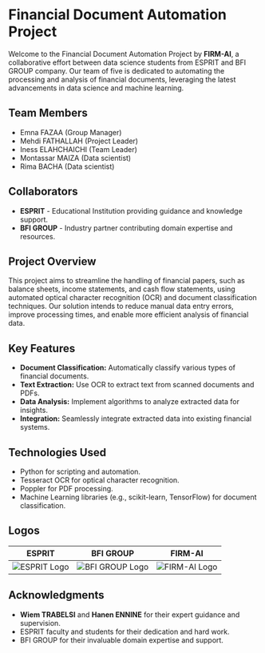 # Financial Document Automation Project

Welcome to the Financial Document Automation Project by **FIRM-AI**, a collaborative effort between data science students from ESPRIT and BFI GROUP company. Our team of five is dedicated to automating the processing and analysis of financial documents, leveraging the latest advancements in data science and machine learning.

## Team Members

- Emna FAZAA (Group Manager)
- Mehdi FATHALLAH (Project Leader)
- Iness ELAHCHAICHI (Team Leader)
- Montassar MAIZA (Data scientist)
- Rima BACHA (Data scientist)

## Collaborators

- **ESPRIT** - Educational Institution providing guidance and knowledge support.
- **BFI GROUP** - Industry partner contributing domain expertise and resources.

## Project Overview

This project aims to streamline the handling of financial papers, such as balance sheets, income statements, and cash flow statements, using automated optical character recognition (OCR) and document classification techniques. Our solution intends to reduce manual data entry errors, improve processing times, and enable more efficient analysis of financial data.

## Key Features

- **Document Classification:** Automatically classify various types of financial documents.
- **Text Extraction:** Use OCR to extract text from scanned documents and PDFs.
- **Data Analysis:** Implement algorithms to analyze extracted data for insights.
- **Integration:** Seamlessly integrate extracted data into existing financial systems.

## Technologies Used

- Python for scripting and automation.
- Tesseract OCR for optical character recognition.
- Poppler for PDF processing.
- Machine Learning libraries (e.g., scikit-learn, TensorFlow) for document classification.

## Logos

| ESPRIT | BFI GROUP | FIRM-AI |
| ------ | --------- | ------- |
| ![ESPRIT Logo](path/to/esprit_logo.png) | ![BFI GROUP Logo](path/to/bfi_logo.png) | ![FIRM-AI Logo](path/to/firm_ai_logo.png) |

## Acknowledgments

- **Wiem TRABELSI** and **Hanen ENNINE** for their expert guidance and supervision.
- ESPRIT faculty and students for their dedication and hard work.
- BFI GROUP for their invaluable domain expertise and support.

